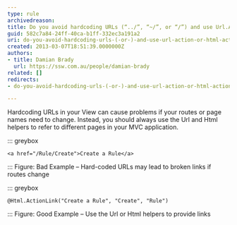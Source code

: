 ```yaml
---
type: rule
archivedreason: 
title: Do you avoid hardcoding URLs (“../”, “~/”, or “/”) and use Url.Action or Html.ActionLink instead?
guid: 582c7a84-24ff-40ca-b1ff-332ec3a191a2
uri: do-you-avoid-hardcoding-urls-(-or-)-and-use-url-action-or-html-actionlink-instead
created: 2013-03-07T18:51:39.0000000Z
authors:
- title: Damian Brady
  url: https://ssw.com.au/people/damian-brady
related: []
redirects:
- do-you-avoid-hardcoding-urls-(-or-)-and-use-url-action-or-html-actionlink-instead

---
```


Hardcoding URLs in your View can cause problems if your routes or page names need to change.  Instead, you should always use the Url and Html helpers to refer to different pages in your MVC application.

<!--endintro-->


::: greybox


```
<a href="/Rule/Create">Create a Rule</a>
```


:::
Figure: Bad Example – Hard-coded URLs may lead to broken links if routes change

::: greybox


```
@Html.ActionLink("Create a Rule", "Create", "Rule")
```


:::
Figure: Good Example – Use the Url or Html helpers to provide links

